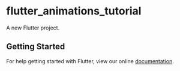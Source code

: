 # flutter_animations_tutorial

A new Flutter project.

## Getting Started

For help getting started with Flutter, view our online
[documentation](https://flutter.io/).
